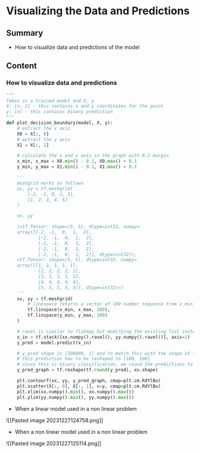 # Visualizing the Data and Predictions

## Summary

- How to visualize data and predictions of the model

## Content

### How to visualize data and predictions

```python
"""
Takes in a trained model and X, y
X: [n, 2] - this contains x and y coordinates for the point
y: [n] - this contains binary prediction
"""
def plot_decision_boundary(model, X, y):
    # extract the x axis
    X0 = X[:, 0]
    # extract the y axis
    X1 = X[:, 1]

    # calculate the x and y axis in the graph with 0.1 margin
    x_min, x_max = X0.min() - 0.1, X0.max() + 0.1
    y_min, y_max = X1.min() - 0.1, X1.max() + 0.1

    '''
    mashgrid works as follows
    xx, yy = tf.meshgrid(
        [-2, -1, 0, 1, 2],
        [1, 2, 3, 4, 5]
    )

    xx, yy

    (<tf.Tensor: shape=(5, 5), dtype=int32, numpy=
    array([[-2, -1,  0,  1,  2],
            [-2, -1,  0,  1,  2],
            [-2, -1,  0,  1,  2],
            [-2, -1,  0,  1,  2],
            [-2, -1,  0,  1,  2]], dtype=int32)>,
    <tf.Tensor: shape=(5, 5), dtype=int32, numpy=
    array([[1, 1, 1, 1, 1],
            [2, 2, 2, 2, 2],
            [3, 3, 3, 3, 3],
            [4, 4, 4, 4, 4],
            [5, 5, 5, 5, 5]], dtype=int32)>)
    '''
    xx, yy = tf.meshgrid(
        # linespace returns a vector of 100 number sequence from x_min to x_max
        tf.linspace(x_min, x_max, 100),
        tf.linspace(y_min, y_max, 100)
    )

    # ravel is similar to flatmap but modifying the existing list instead of copy
    x_in = tf.stack([xx.numpy().ravel(), yy.numpy().ravel()], axis=1)
    y_pred = model.predict(x_in)

    # y_pred shape is [100000, 1] and to match this with the shape of the graph
    # this prediction has to be reshaped to [100, 100]
    # since this is binary classification, we round the predictions to either 0 or 1
    y_pred_graph = tf.reshape(tf.round(y_pred), xx.shape)

    plt.contourf(xx, yy, y_pred_graph, cmap=plt.cm.RdYlBu)
    plt.scatter(X[:, 0], X[:, 1], c=y, cmap=plt.cm.RdYlBu)
    plt.xlim(xx.numpy().min(), xx.numpy().max())
    plt.ylim(yy.numpy().min(), yy.numpy().max())
```

- When a linear model used in a non linear problem

![[Pasted image 20231227124758.png]]

- When a non linear model used in a non linear problem

![[Pasted image 20231227125114.png]]
